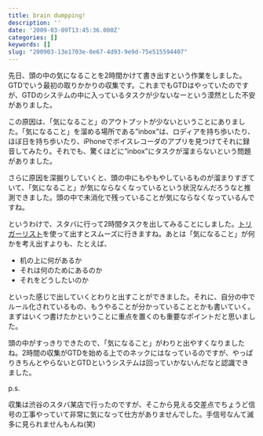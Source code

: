 ```yaml
---
title: brain dumpping!
description: ''
date: '2009-03-09T13:45:36.000Z'
categories: []
keywords: []
slug: "200903-13e1703e-0e67-4d93-9e9d-75e515594407"
---
```

先日、頭の中の気になることを2時間かけて書き出すという作業をしました。GTDでいう最初の取りかかりの収集です。これまでもGTDはやっていたのですが、GTDのシステムの中に入っているタスクが少ないなーという漠然とした不安がありました。

この原因は、「気になること」のアウトプットが少ないということにありました。「気になること」を溜める場所である”inbox”は、ロディアを持ち歩いたり、ほぼ日を持ち歩いたり、iPhoneでボイスレコーダのアプリを見つけてそれに録音してみたり。それでも、驚くほどに”inbox”にタスクが溜まらないという問題がありました。

さらに原因を深掘りしていくと、頭の中にもやもやしているものが溜まりすぎていて、「気になること」が気にならなくなっているという状況なんだろうなと推測できました。頭の中で未消化で残っていることが気にならなくなっているんですね。

というわけで、スタバに行って2時間タスクを出してみることにしました。[トリガーリスト](http://www.itmedia.co.jp/bizid/articles/0607/14/news064.html)を使って出すとスムーズに行きますね。あとは「気になること」が何かを考え出すよりも、たとえば、

*   机の上に何があるか
*   それは何のためにあるのか
*   それをどうしたいのか

といった感じで出していくとわりと出すことができました。それに、自分の中でルール化されているもの、もうやることが分かっていることとかも書いていく。まずはいくつ書けたかということに重点を置くのも重要なポイントだと思いました。

頭の中がすっきりできたので、「気になること」がわりと出やすくなりましたね。2時間の収集がGTDを始める上でのネックにはなっているのですが、やっぱりきちんとやらないとGTDというシステムは回っていかないんだなと認識できました。

p.s.

収集は渋谷のスタバ某店で行ったのですが、そこから見える交差点でちょうど信号の工事やっていて非常に気になって仕方がありませんでした。手信号なんて滅多に見られませんもんね(笑)